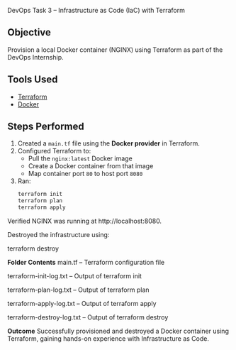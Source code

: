  DevOps Task 3 – Infrastructure as Code (IaC) with Terraform

## Objective

Provision a local Docker container (NGINX) using Terraform as part of the DevOps Internship.

## Tools Used

- [Terraform](https://www.terraform.io/)
- [Docker](https://www.docker.com/)

## Steps Performed

1. Created a `main.tf` file using the **Docker provider** in Terraform.
2. Configured Terraform to:
   - Pull the `nginx:latest` Docker image
   - Create a Docker container from that image
   - Map container port `80` to host port `8080`
3. Ran:
   ```bash
   terraform init
   terraform plan
   terraform apply
   ```

Verified NGINX was running at http://localhost:8080.

Destroyed the infrastructure using:

terraform destroy

**Folder Contents**
main.tf – Terraform configuration file

terraform-init-log.txt – Output of terraform init

terraform-plan-log.txt – Output of terraform plan

terraform-apply-log.txt – Output of terraform apply

terraform-destroy-log.txt – Output of terraform destroy

**Outcome**
Successfully provisioned and destroyed a Docker container using Terraform, gaining hands-on experience with Infrastructure as Code.
